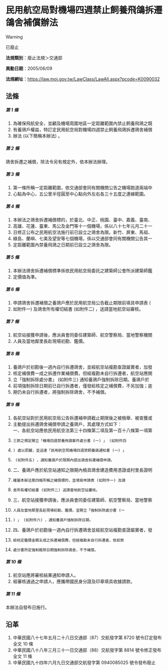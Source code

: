 # 民用航空局對機場四週禁止飼養飛鴿拆遷鴿舍補償辦法
> [!WARNING]
> 已廢止

**法規類別**：廢止法規＞交通部

**異動日期**：2005/06/09  

**法規網址**：https://law.moj.gov.tw/LawClass/LawAll.aspx?pcode=K0090032



## 法條
##### 第 1 條
1. 為確保飛航安全，並顧及機場周圍地區一定距離範圍內禁止飼養飛鴿之既
1. 有養鴿戶權益，特訂定民用航空局對機場四週禁止飼養飛鴿拆遷鴿舍補償
1. 辦法 (以下簡稱本辦法) 。

##### 第 2 條
鴿舍拆遷之補償，除法令另有規定外，依本辦法辦理。

##### 第 3 條
1. 第一條所稱一定距離範圍，依交通部會同有關機關公告之機場跑道兩端中
1. 心點為中心，五公里半徑圓至中心點向外左右各三十五度之連線範圍。

##### 第 4 條
1. 本辦法之鴿舍拆遷補償標的，於臺北、中正、桃園、臺中、嘉義、臺南、
1. 高雄、花蓮、臺東、馬公及金門等十一個機場，係以八十七年元月二十一
1. 日修正公布之民用航空法施行前已設立之鴿舍為限。新竹、屏東、馬祖、
1. 綠島、蘭嶼、七美及望安等七個機場，係以交通部會同有關機關公告其一
1. 定距離範圍內禁養飛鴿之日期前已設立之鴿舍為限。

##### 第 5 條
1. 本辦法鴿舍拆遷補償標準係依民用航空局委託之建築師公會所派建築師鑑
1. 定價值為準。

##### 第 6 條
1. 申請鴿舍拆遷補償之養鴿戶應於民用航空局公告截止期限前填具申請表 (
1. 如附件一) 及鴿舍所有權切結書 (如附件二) ，送請當地航空站審核。

##### 第 7 條
1. 航空站接獲申請後，應派員會同委任建築師、航空警察局、當地警察機關
1. 人員及當地鄰里長赴現場初勘、鑑價。

##### 第 8 條
1. 養鴿戶於初勘後一週內自行拆遷鴿舍，並經航空站複勘查證屬實者，加發
1. 核定補償費一成之拆遷作業補償費。但經複勘未自行拆遷者，航空站應開
1. 立「強制拆除處分書」 (如附件三) 通知養鴿戶強制拆除日期。養鴿戶於
1. 前項強制拆除日期前已自行拆遷者，僅發給核定之補償費，不另加強；逾
1. 期仍未自行拆遷者，將強制拆除鴿舍，不予補償。

##### 第 9 條
1. 各航空站對於民用航空局公告拆遷補申請截止期限後之被檢舉、被查獲或
1. 主動提出拆遷鴿舍補償申請之養鴿戶，其處理方式如下：  
一、各航空站應依民用航空法第三十四條第二項及第一百十八條第一項第
1.     三款之規定開立「機場四週禁養飛鴿案件處分書 (一) 」 (如附件四
1.     ) 處以罰鍰，並送達「民用航空局機場四週禁飼養鴿通知書 (一) 」
1.      (如附件五) ，通知養鴿戶於限期內提出鴿舍拆遷補償申請。
1. 二、養鴿戶應於航空站通知之限期內檢具鴿舍建造費用憑證或村里長證明
1.     確屬本辦法第四條所稱之補償標的，並填寫申請表 (如附件一) 及鴿
1.     舍所有權切結書 (如附件二) 送請當地航空站審核。
1. 三、航空站接獲申請後，應派員會同委任建築師、航空警察局、當地警察
1.     人員及當地鄰里長赴現場初勘、鑑價，並開立「強制拆除處分書 (一
1.     ) 」 (如附件六) ，通知養鴿戶強制拆除日期。
1. 四、養鴿戶於初勘後一週內自行拆遷鴿舍並經航空站複勘查證屬實者，發
1.     給核定鑑價金額五成之拆遷補償費。但經複勘未自行拆遷者，依前款
1.     處分書所定強制裁除日期強制拆除鴿舍，不予補償。

##### 第 10 條
1. 航空站應將審核結果通知申請人。
1. 經審核通過之申請人，應攜帶國民身分證及印章填具收據請款。

##### 第 11 條
本辦法自發布日施行。

## 沿革
1. 中華民國八十七年五月二十八日交通部（87）交航發字第 8720 號令訂定發布全文 10 條
1. 中華民國八十八年三月三十一日交通部（88）交航發字第 8814 號令修正發布全文 11 條
1. 中華民國九十四年六月九日交通部交航發字第 0940085025 號令發布廢止
